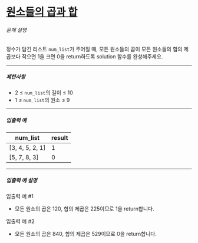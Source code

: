# [원소들의 곱과 합](https://school.programmers.co.kr/learn/courses/30/lessons/181929)


###### 문제 설명


정수가 담긴 리스트 `num_list`가 주어질 때, 모든 원소들의 곱이 모든 원소들의 합의 제곱보다 작으면 1을 크면 0을 return하도록 solution 함수를 완성해주세요.




---


##### 제한사항


* 2 ≤ `num_list`의 길이 ≤ 10
* 1 ≤ `num_list`의 원소 ≤ 9




---


##### 입출력 예




| num\_list | result |
| --- | --- |
| \[3, 4, 5, 2, 1] | 1 |
| \[5, 7, 8, 3] | 0 |




---


##### 입출력 예 설명


입출력 예 \#1


* 모든 원소의 곱은 120, 합의 제곱은 225이므로 1을 return합니다.


입출력 예 \#2


* 모든 원소의 곱은 840, 합의 제곱은 529이므로 0을 return합니다.



